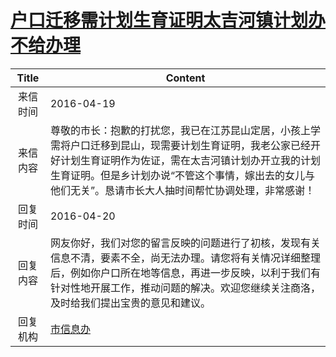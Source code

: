 # [户口迁移需计划生育证明太吉河镇计划办不给办理](http://www.shangluo.gov.cn/zmhd/ldxxxx.jsp?urltype=leadermail.LeaderMailContentUrl&wbtreeid=1112&leadermailid=3583)

| Title |                                                                 Content                                                                 |
|:-----:|-----------------------------------------------------------------------------------------------------------------------------------------|
| 来信时间  | 2016-04-19                                                                                                                              |
| 来信内容  | 尊敬的市长：抱歉的打扰您，我已在江苏昆山定居，小孩上学需将户口迁移到昆山，现需要计划生育证明，我老公家已经开好计划生育证明作为佐证，需在太吉河镇计划办开立我的计划生育证明。但是乡计划办说“不管这个事情，嫁出去的女儿与他们无关”。恳请市长大人抽时间帮忙协调处理，非常感谢！ |
| 回复时间  | 2016-04-20                                                                                                                              |
| 回复内容  | 网友你好，我们对您的留言反映的问题进行了初核，发现有关信息不清，要素不全，尚无法办理。请您将有关情况详细整理后，例如你户口所在地等信息，再进一步反映，以利于我们有针对性地开展工作，推动问题的解决。欢迎您继续关注商洛，及时给我们提出宝贵的意见和建议。            |
| 回复机构  | [市信息办](../../category/agencies/市信息办.md)                                                                                                 |